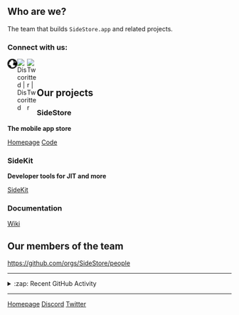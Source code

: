 <!-- 
Docs: How to use GitHub README and actions to auto-generate embedded content.
https://github.com/anuraghazra/github-readme-stats
https://www.youtube.com/watch?v=n6d4KHSKqGk
https://github.com/rahuldkjain/github-profile-readme-generator
 -->

## Who are we?

The team that builds `SideStore.app` and related projects.

### Connect with us:

<!--
[![Website](https://img.shields.io/website?label=sidestore.io&style=for-the-badge&url=https://sidestore.io)](https://sidestore.io)
[![Twitter Follow](https://img.shields.io/twitter/follow/sidestore_io?color=1DA1F2&logo=twitter&style=for-the-badge)](https://twitter.com/intent/follow?original_referer=https%3A%2F%2Fgithub.com%2Fsidestore&screen_name=sidestore)
[![GitHub Followers](https://img.shields.io/github/followers/sidestore?style=for-the-badge)]()
[![GitHub Sponsors](https://img.shields.io/github/sponsors/sidestore?style=for-the-badge
)]() 
-->

[<img align="left" alt="sidestore.io" width="22px" src="https://raw.githubusercontent.com/iconic/open-iconic/master/svg/globe.svg" />][website]
[<img align="left" alt="Discord | Discord" width="22px" src="https://cdn.jsdelivr.net/npm/simple-icons@v3/icons/discord.svg" />][discord]
[<img align="left" alt="Twitter | Twitter" width="22px" src="https://cdn.jsdelivr.net/npm/simple-icons@v3/icons/twitter.svg" />][twitter]

<br />
<br />

## Our projects

### SideStore

__The mobile app store__

[Homepage][website]
[Code][git.sidestore]

### SideKit

__Developer tools for JIT and more__

[SideKit][git.sidekit]

### Documentation

[Wiki][wiki]

## Our members of the team

https://github.com/orgs/SideStore/people

---

<details>
  <summary>:zap: Recent GitHub Activity</summary>

<!--START_SECTION:activity-->
1. 🗣 Commented on [#734](https://github.com/SideStore/SideStore/issues/734) in [SideStore/SideStore](https://github.com/SideStore/SideStore)
2. ❗️ Closed issue [#734](https://github.com/SideStore/SideStore/issues/734) in [SideStore/SideStore](https://github.com/SideStore/SideStore)
3. ❗️ Opened issue [#848](https://github.com/SideStore/SideStore/issues/848) in [SideStore/SideStore](https://github.com/SideStore/SideStore)
4. 🗣 Commented on [#823](https://github.com/SideStore/SideStore/issues/823) in [SideStore/SideStore](https://github.com/SideStore/SideStore)
5. 🗣 Commented on [#720](https://github.com/SideStore/SideStore/issues/720) in [SideStore/SideStore](https://github.com/SideStore/SideStore)
6. ❗️ Closed issue [#720](https://github.com/SideStore/SideStore/issues/720) in [SideStore/SideStore](https://github.com/SideStore/SideStore)
7. 🗣 Commented on [#799](https://github.com/SideStore/SideStore/issues/799) in [SideStore/SideStore](https://github.com/SideStore/SideStore)
8. ❗️ Closed issue [#799](https://github.com/SideStore/SideStore/issues/799) in [SideStore/SideStore](https://github.com/SideStore/SideStore)
9. 🗣 Commented on [#700](https://github.com/SideStore/SideStore/issues/700) in [SideStore/SideStore](https://github.com/SideStore/SideStore)
10. ❗️ Closed issue [#700](https://github.com/SideStore/SideStore/issues/700) in [SideStore/SideStore](https://github.com/SideStore/SideStore)
11. 🗣 Commented on [#551](https://github.com/SideStore/SideStore/issues/551) in [SideStore/SideStore](https://github.com/SideStore/SideStore)
12. ❗️ Closed issue [#551](https://github.com/SideStore/SideStore/issues/551) in [SideStore/SideStore](https://github.com/SideStore/SideStore)
13. 🗣 Commented on [#139](https://github.com/SideStore/SideStore/issues/139) in [SideStore/SideStore](https://github.com/SideStore/SideStore)
14. 🗣 Commented on [#163](https://github.com/SideStore/SideStore/issues/163) in [SideStore/SideStore](https://github.com/SideStore/SideStore)
15. ❗️ Closed issue [#163](https://github.com/SideStore/SideStore/issues/163) in [SideStore/SideStore](https://github.com/SideStore/SideStore)
16. 🗣 Commented on [#281](https://github.com/SideStore/SideStore/issues/281) in [SideStore/SideStore](https://github.com/SideStore/SideStore)
17. ❗️ Closed issue [#281](https://github.com/SideStore/SideStore/issues/281) in [SideStore/SideStore](https://github.com/SideStore/SideStore)
18. ❗️ Closed issue [#384](https://github.com/SideStore/SideStore/issues/384) in [SideStore/SideStore](https://github.com/SideStore/SideStore)
19. 🗣 Commented on [#384](https://github.com/SideStore/SideStore/issues/384) in [SideStore/SideStore](https://github.com/SideStore/SideStore)
20. 🗣 Commented on [#763](https://github.com/SideStore/SideStore/issues/763) in [SideStore/SideStore](https://github.com/SideStore/SideStore)
<!--END_SECTION:activity-->

</details>

---

[Homepage][patreon] [Discord][discord] [Twitter][twitter]

<!--
- [Patreon][patreon]
- [OpenCollective][opencollective]
- [YouTube][youtube]
-->

[website]: https://sidestore.io
[wiki]: https://wiki.sidestore.io
[twitter]: https://twitter.com/sidestore_io
[discord]: https://discord.gg/sidestore-949183273383395328
[youtube]: https://youtube.com/TODO
[patreon]: https://www.patreon.com/SideStore
[opencollective]: https://opencollective.com/TODO
[git.sidestore]: https://github.com/SideStore/SideStore/
[git.sidekit]: https://github.com/SideStore/SideKit

